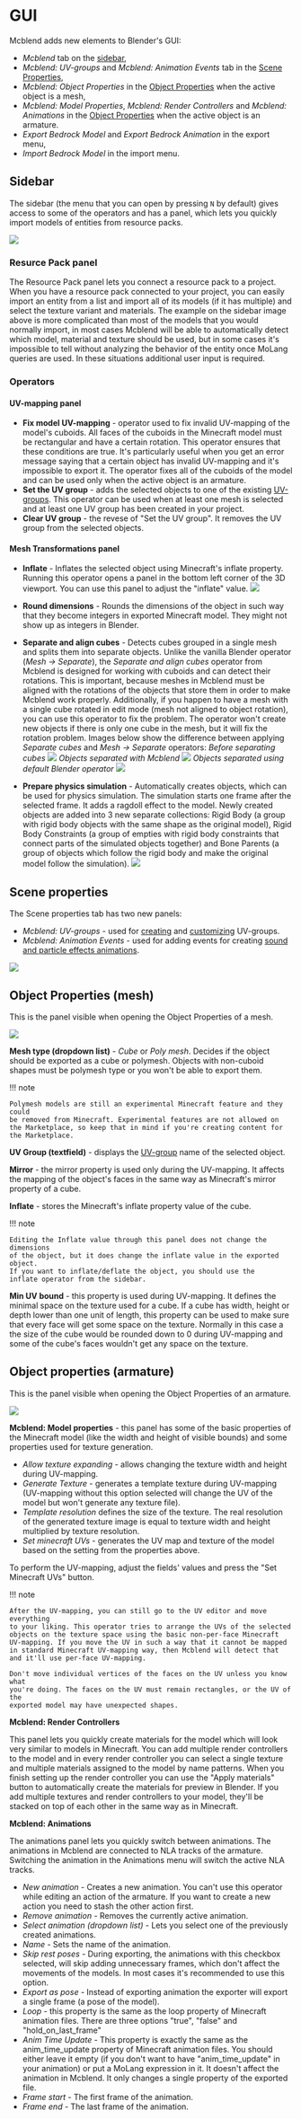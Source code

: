# GUI
Mcblend adds new elements to Blender's GUI:

- _Mcblend_ tab on the [sidebar](#sidebar),
- _Mcblend: UV-groups_ and _Mcblend: Animation Events_ tab in the
  [Scene Properties](#scene-properties),
- _Mcblend: Object Properties_ in the [Object Properties](#object-properties-mesh)
  when the active object is a mesh,
- _Mcblend: Model Properties_, _Mcblend: Render Controllers_ and
  _Mcblend: Animations_ in the [Object Properties](#object-properties-armature) when
  the active object is an armature.
- _Export Bedrock Model_ and _Export Bedrock Animation_ in the export menu,
- _Import Bedrock Model_ in the import menu.

## Sidebar
The sidebar (the menu that you can open by pressing `N` by default) 
gives access to some of the operators and has a panel, which lets
you quickly import models of entities from resource packs.

![](../img/side_panel.png)

### Resurce Pack panel
The Resource Pack panel lets you connect a resource pack to a project. When
you have a resource pack connected to your project, you can easily import an entity
from a list and import all of its models (if it has multiple) and select
the texture variant and materials. The example on the sidebar
image above is more complicated than most of the models that you would 
normally import, in most cases Mcblend will be able to automatically detect
which model, material and texture should be used, but in some cases it's
impossible to tell without analyzing the behavior of the entity once MoLang queries
are used. In these situations additional user input is required.

### Operators
#### UV-mapping panel
- **Fix model UV-mapping** - operator used to fix invalid UV-mapping of the model's 
  cuboids. All faces of the cuboids in the Minecraft model must
  be rectangular and have a certain rotation. This operator ensures that these
  conditions are true. It's particularly useful when you get an error message
  saying that a certain object has invalid UV-mapping and it's impossible to
  export it. The operator fixes all of the cuboids of the model and can be used
  only when the active object is an armature.
- **Set the UV group** - adds the selected objects to one of the existing
  [UV-groups](../uv_groups). This operator can be used when at least one
  mesh is selected and at least one UV group has been created in your project.
- **Clear UV group** - the revese of "Set the UV group". It removes the UV group
  from the selected objects.

#### Mesh Transformations panel
- **Inflate** - Inflates the selected object using Minecraft's inflate property.
  Running this operator opens a panel in the bottom left corner of the 3D
  viewport. You can use this panel to adjust the "inflate" value.
  ![](../img/inflate_redo_panel.png)
- **Round dimensions** - Rounds the dimensions of the object in such way that
  they become integers in exported Minecraft model. They might not show up as
  integers in Blender.
- **Separate and align cubes** - Detects cubes grouped in a
  single mesh and splits them into separate objects. Unlike the vanilla
  Blender operator (*Mesh -> Separate*), the *Separate and align cubes* operator
  from Mcblend is designed for working with cuboids and can detect their
  rotations. This is important, because meshes in Mcblend must be aligned with
  the rotations of the objects that store them in order to make Mcblend work
  properly. Additionally, if you happen to have a mesh with a single cube rotated
  in edit mode (mesh not aligned to object rotation), you can use this operator
  to fix the problem. The operator won't create new objects if there is only
  one cube in the mesh, but it will fix the rotation problem.
  Images below show the difference between applying *Separate cubes* and
  *Mesh -> Separate* operators:
  *Before separating cubes*
  ![](../img/separate_cubes_before.png)
  *Objects separated with Mcblend*
  ![](../img/separate_cubes_after.png)
  *Objects separated using default Blender operator*
  ![](../img/separate_cubes_using_mesh_separate.png)

- **Prepare physics simulation** - Automatically creates objects,
  which can be used for physics simulation. The simulation starts one frame after
  the selected frame. It adds a ragdoll effect to the model. Newly created
  objects are added into 3 new separate collections: Rigid Body (a group
  with rigid body objects with the same shape as the original model), Rigid
  Body Constraints (a group of empties with rigid body constraints that
  connect parts of the simulated objects together) and Bone Parents (a group
  of objects which follow the rigid body and make the original model follow
  the simulation).
  ![](../img/physics.png)



## Scene properties

The Scene properties tab has two new panels:

- _Mcblend: UV-groups_ - used for [creating](../uv_groups) and [customizing](../texture_customization) UV-groups.
- _Mcblend: Animation Events_ - used for adding events for creating [sound and particle effects animations](../animating_effects).


![](../img/scene_properties.png)

## Object Properties (mesh)
This is the panel visible when opening the Object Properties of a mesh.

![](../img/object_properties_mesh.png)

**Mesh type (dropdown list)** - *Cube* or *Poly mesh*. Decides if the object
should be exported as a cube or polymesh. Objects with non-cuboid shapes must
be polymesh type or you won't be able to export them.

!!! note

    Polymesh models are still an experimental Minecraft feature and they could
    be removed from Minecraft. Experimental features are not allowed on
    the Marketplace, so keep that in mind if you're creating content for
    the Marketplace.

**UV Group (textfield)** - displays the [UV-group](../uv_groups) name of the
selected object.

**Mirror** - the mirror property is used only during the
UV-mapping. It affects the mapping of the object's faces in the same way as
Minecraft's mirror property of a cube.

**Inflate** - stores the Minecraft's inflate property value of the cube.

!!! note

    Editing the Inflate value through this panel does not change the dimensions
    of the object, but it does change the inflate value in the exported object.
    If you want to inflate/deflate the object, you should use the
    inflate operator from the sidebar.

**Min UV bound** - this property is used during UV-mapping. It defines the
minimal space on the texture used for a cube. If a cube has width, height
or depth lower than one unit of length, this property can be used to make sure
that every face will get some space on the texture. Normally in this case a
the size of the cube would be rounded down to 0 during UV-mapping and some of
the cube's faces wouldn't get any space on the texture. 

## Object properties (armature)
This is the panel visible when opening the Object Properties of an armature.

![](../img/object_properties_armature.png)

**Mcblend: Model properties** - this panel has some of the basic properties of
the Minecraft model (like the width and height of visible bounds) and some properties
used for texture generation.

- *Allow texture expanding* - allows changing the texture width and height during
UV-mapping.
- *Generate Texture* - generates a template texture during UV-mapping
(UV-mapping without this option selected will change the UV of the model but
won't generate any texture file).
- *Template resolution* defines the size of the texture. The real resolution of
the generated texture image is equal to texture width and height multiplied
by texture resolution.
- *Set minecraft UVs* - generates the UV map and texture of the model
  based on the setting from the properties above.

To perform the UV-mapping, adjust the fields' values and press the "Set Minecraft
UVs" button.

!!! note

    After the UV-mapping, you can still go to the UV editor and move everything
    to your liking. This operator tries to arrange the UVs of the selected
    objects on the texture space using the basic non-per-face Minecraft
    UV-mapping. If you move the UV in such a way that it cannot be mapped
    in standard Minecraft UV-mapping way, then Mcblend will detect that
    and it'll use per-face UV-mapping.

    Don't move individual vertices of the faces on the UV unless you know what
    you're doing. The faces on the UV must remain rectangles, or the UV of the
    exported model may have unexpected shapes.


**Mcblend: Render Controllers**

This panel lets you quickly create materials for the model which will look
very similar to models in Minecraft. You can add multiple render controllers
to the model and in every render controller you can select a single texture and
multiple materials assigned to the model by name patterns. When you finish
setting up the render controller you can use the "Apply materials" button to
automatically create the materials for preview in Blender. If you add multiple
textures and render controllers to your model, they'll be stacked on top of each
other in the same way as in Minecraft.

**Mcblend: Animations**

The animations panel lets you quickly switch between animations. The animations
in Mcblend are connected to NLA tracks of the armature. Switching the animation
in the Animations menu will switch the active NLA tracks.

- *New animation* - Creates a new animation. You can't use this operator while
  editing an action of the armature. If you want to create a new action you
  need to stash the other action first.
- *Remove animation* - Removes the currently active animation.
- *Select animation (dropdown list)* - Lets you select one of the previously
  created animations.
- *Name* - Sets the name of the animation.
- *Skip rest poses* - During exporting, the animations with this checkbox
  selected, will skip adding unnecessary frames, which don't affect the movements
  of the models. In most cases it's recommended to use this option.
- *Export as pose* - Instead of exporting animation the exporter will export
  a single frame (a pose of the model).
- *Loop* - this property is the same as the loop property of Minecraft
  animation files. There are three options "true", "false" and
  "hold_on_last_frame"
- *Anim Time Update* - This property is exactly the same as the
  anim_time_update property of Minecraft animation files. You should either
  leave it empty (if you don't want to have "anim_time_update" in your
  animation) or put a MoLang expression in it. It doesn't affect the animation
  in Mcblend. It only changes a single property of the exported file.
- *Frame start* - The first frame of the animation.
- *Frame end* - The last frame of the animation.
